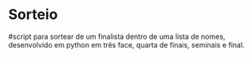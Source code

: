 # Sorteio
#script para sortear de um finalista dentro de uma lista de nomes, desenvolvido em python em três face,  quarta de finais, seminais e final.
